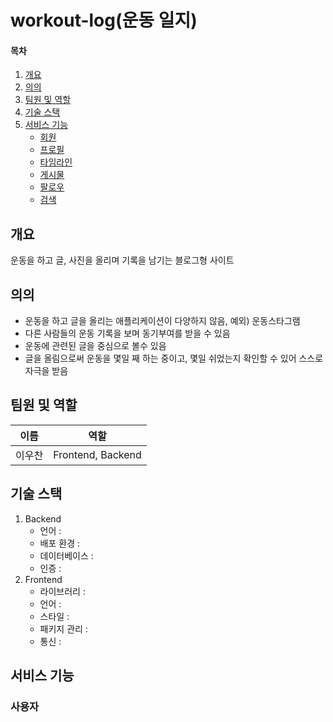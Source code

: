 # workout-log(운동 일지)

#### 목차

1. [개요](#개요)
2. [의의](#의의)
3. [팀원 및 역할](#팀원-및-역할)
4. [기술 스택](#기술-스택)
5. [서비스 기능](#서비스-기능)
   - [회원](#회원)
   - [프로필](#프로필)
   - [타임라인](#타임라인)
   - [게시물](#게시물)
   - [팔로우](#팔로우)
   - [검색](#검색)

## 개요

운동을 하고 글, 사진을 올리며 기록을 남기는 블로그형 사이트

## 의의

- 운동을 하고 글을 올리는 애플리케이션이 다양하지 않음, 예외) 운동스타그램
- 다른 사람들의 운동 기록을 보며 동기부여를 받을 수 있음
- 운동에 관련된 글을 중심으로 볼수 있음
- 글을 올림으로써 운동을 몇일 째 하는 중이고, 몇일 쉬었는지 확인할 수 있어 스스로 자극을 받음

## 팀원 및 역할

| 이름   | 역할              |
| ------ | ----------------- |
| 이우찬 | Frontend, Backend |

## 기술 스택

1. Backend
   - 언어 :
   - 배포 환경 :
   - 데이터베이스 :
   - 인증 :
2. Frontend
   - 라이브러리 :
   - 언어 :
   - 스타일 :
   - 패키지 관리 :
   - 통신 :

## 서비스 기능

### 사용자
